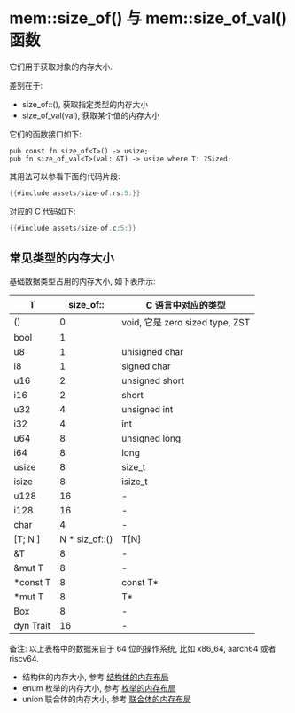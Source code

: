 # mem::size_of() 与 mem::size_of_val() 函数

它们用于获取对象的内存大小.

差别在于:

- size_of::<T>(), 获取指定类型的内存大小
- size_of_val(val), 获取某个值的内存大小

它们的函数接口如下:

```rust, no_run
pub const fn size_of<T>() -> usize;
pub fn size_of_val<T>(val: &T) -> usize where T: ?Sized;
```

其用法可以参看下面的代码片段:

```rust
{{#include assets/size-of.rs:5:}}
```

对应的 C 代码如下:

```C
{{#include assets/size-of.c:5:}}
```

## 常见类型的内存大小

基础数据类型占用的内存大小, 如下表所示:

| T         | size_of::<T>      | C 语言中对应的类型                    |
|-----------|-------------------|-------------------------------|
| ()        | 0                 | void, 它是 zero sized type, ZST |
| bool      | 1                 |                               |
| u8        | 1                 | unisigned char                |
| i8        | 1                 | signed char                   |
| u16       | 2                 | unsigned short                |
| i16       | 2                 | short                         |
| u32       | 4                 | unsigned int                  |
| i32       | 4                 | int                           |
| u64       | 8                 | unsigned long                 |
| i64       | 8                 | long                          |
| usize     | 8                 | size_t                        |
| isize     | 8                 | isize_t                       |
| u128      | 16                | -                             |
| i128      | 16                | -                             |
| char      | 4                 | -                             |
| [T; N ]   | N * siz_of::<T>() | T[N]                          |
| &T        | 8                 | -                             |
| &mut T    | 8                 | -                             |
| *const T  | 8                 | const T*                      |
| *mut T    | 8                 | T*                            |
| Box<T>    | 8                 | -                             |
| dyn Trait | 16                | -                             |

备注: 以上表格中的数据来自于 64 位的操作系统, 比如 x86_64, aarch64 或者 riscv64.

- 结构体的内存大小, 参考 [结构体的内存布局](../structs/layout.md)
- enum 枚举的内存大小, 参考 [枚举的内存布局](../enums/layout.md)
- union 联合体的内存大小, 参考 [联合体的内存布局](../unions/layout.md)